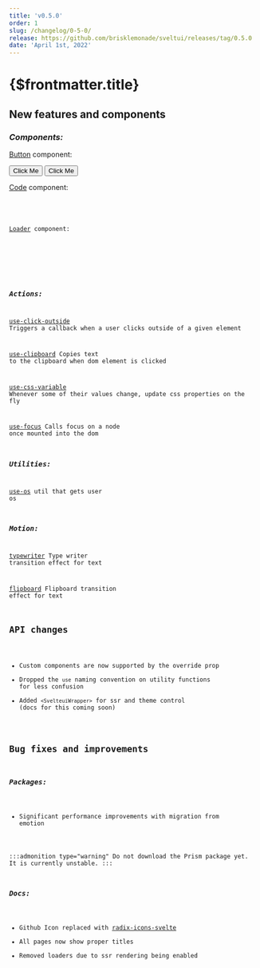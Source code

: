 ```yaml
---
title: 'v0.5.0'
order: 1
slug: /changelog/0-5-0/
release: https://github.com/brisklemonade/sveltui/releases/tag/0.5.0
date: 'April 1st, 2022'
---
```


<script lang='ts'>
    import {Button, Loader, Code} from '@svelteuidev/core'
    import {clickoutside, clipboard, cssvariable, focus} from '@svelteuidev/actions'
    import {flipboard, typewriter} from '@svelteuidev/motion'

    const codeToCopy = `code to copy`
</script>

# {$frontmatter.title}

## New features and components

### _Components:_

[Button](/docs/core/button) component:

<div class='flex gap-4'>
<Button>Click Me</Button>
<Button variant='gradient' gradient={{from: 'green', to: 'orange', deg: 45}}>Click Me</Button>
</div>

[Code](/docs/core/code) component:

<div>
    <Code color='blue' block copy message={codeToCopy} />
</div>

[Loader](/docs/core/loader) component:

<div class="flex gap-4">
    <Loader color='green' size='lg' variant='bars' />
    <Loader color='pink' size='lg' />
</div>

### _Actions:_

[use-click-outside](/docs/actions/use-click-outside) Triggers a callback when a user clicks outside of a given element

[use-clipboard](/docs/actions/use-clipboard) Copies text to the clipboard when dom element is clicked

[use-css-variable](/docs/actions/use-css-variable) Whenever some of their values change, update css properties on the fly

[use-focus](/docs/actions/use-focus) Calls focus on a node once mounted into the dom

### _Utilities:_

[use-os](/docs/utilities/use-os) util that gets user os

### _Motion:_

[typewriter](/docs/motion/typewriter) Type writer transition effect for text

[flipboard](/docs/motion/flipboard) Flipboard transition effect for text

## API changes

- Custom components are now supported by the override prop
- Dropped the `use` naming convention on utility functions for less confusion
- Added `<SvelteuiWrapper>` for ssr and theme control (docs for this coming soon)

## Bug fixes and improvements

### _Packages:_

- Significant performance improvements with migration from emotion

:::admonition type="warning"
Do not download the Prism package yet. It is currently unstable.
:::

### _Docs:_

- Github Icon replaced with [radix-icons-svelte](https://www.npmjs.com/package/radix-icons-svelte)
- All pages now show proper titles
- Removed loaders due to ssr rendering being enabled
